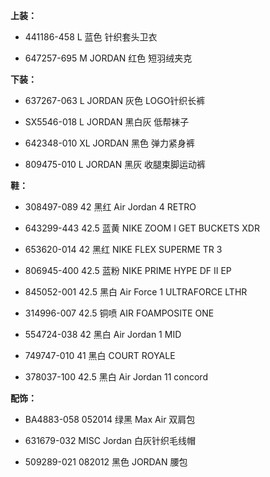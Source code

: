 **上装：**

- 441186-458 L 蓝色 针织套头卫衣

- 647257-695 M JORDAN 红色 短羽绒夹克


**下装：**

- 637267-063 L JORDAN 灰色 LOGO针织长裤

- SX5546-018 L JORDAN 黑白灰 低帮袜子

- 642348-010 XL JORDAN 黑色 弹力紧身裤

- 809475-010 L JORDAN 黑灰 收腿束脚运动裤


**鞋：**

- 308497-089 42 黑红 Air Jordan 4 RETRO

- 643299-443 42.5 蓝黄 NIKE ZOOM I GET BUCKETS XDR

- 653620-014 42 黑红 NIKE FLEX SUPERME TR 3

- 806945-400 42.5 蓝粉 NIKE PRIME HYPE DF II EP

- 845052-001 42.5 黑白 Air Force 1 ULTRAFORCE LTHR

- 314996-007 42.5 铜喷 AIR FOAMPOSITE ONE

- 554724-038 42 黑白 Air Jordan 1 MID

- 749747-010 41 黑白 COURT ROYALE

- 378037-100 42.5 黑白 Air Jordan 11 concord


**配饰：**

- BA4883-058 052014 绿黑 Max Air 双肩包

- 631679-032 MISC Jordan 白灰针织毛线帽

- 509289-021 082012 黑色 JORDAN 腰包
